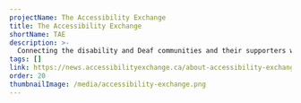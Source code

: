 ```yaml
---
projectName: The Accessibility Exchange
title: The Accessibility Exchange
shortName: TAE
description: >-
  Connecting the disability and Deaf communities and their supporters with organizations and businesses to work on accessibility projects together.
tags: []
link: https://news.accessibilityexchange.ca/about-accessibility-exchange
order: 20
thumbnailImage: /media/accessibility-exchange.png
---
```

